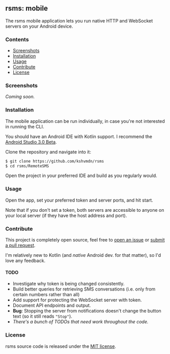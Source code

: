 ## rsms: mobile

The rsms mobile application lets you run native HTTP and WebSocket servers on your Android device.

### Contents

- [Screenshots](#screenshots)
- [Installation](#installation)
- [Usage](#usage)
- [Contribute](#contribute)
- [License](#license)

### Screenshots

_Coming soon._

### Installation

The mobile application can be run individually, in case you're not interested in running the CLI.

You should have an Android IDE with Kotlin support. I recommend the [Android Studio 3.0 Beta](https://developer.android.com/studio/preview/index.html).

Clone the repository and navigate into it:

```sh
$ git clone https://github.com/kshvmdn/rsms
$ cd rsms/RemoteSMS
```

Open the project in your preferred IDE and build as you regularly would.

### Usage

Open the app, set your preferred token and server ports, and hit start.

Note that if you don't set a token, both servers are accessible to anyone on your local server (if they have the host address and port).

### Contribute

This project is completely open source, feel free to [open an issue](https://github.com/kshvmdn/rsms/issues) or [submit a pull request](https://github.com/kshvmdn/rsms/pulls).

I'm relatively new to Kotlin (and _native_ Android dev. for that matter), so I'd love any feedback.

#### TODO
  
  - Investigate why token is being changed consistently.
  - Build better queries for retrieving SMS conversations (i.e. only from certain numbers rather than all)
  - Add support for protecting the WebSocket server with token.
  - Document API endpoints and output.
  - **Bug**: Stopping the server from notifications doesn't change the button text (so it still reads `"Stop"`).
  - _There's a bunch of TODOs that need work throughout the code._ 

### License

rsms source code is released under the [MIT license](../LICENSE).
